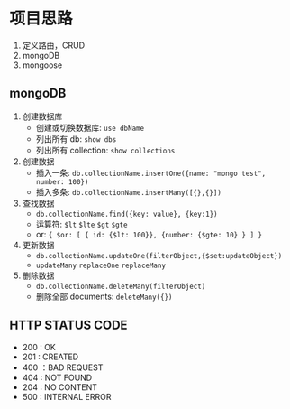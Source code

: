 # 项目思路

1. 定义路由，CRUD
2. mongoDB
3. mongoose

## mongoDB

1. 创建数据库
   - 创建或切换数据库: `use dbName`
   - 列出所有 db: `show dbs`
   - 列出所有 collection: `show collections`
2. 创建数据
   - 插入一条: `db.collectionName.insertOne({name: "mongo test", number: 100})`
   - 插入多条: `db.collectionName.insertMany([{},{}])`
3. 查找数据
   - `db.collectionName.find({key: value}, {key:1})`
   - 运算符: `$lt` `$lte` `$gt` `$gte`
   - or: `{ $or: [ { id: {$lt: 100}}, {number: {$gte: 10} } ] }`
4. 更新数据
   - `db.collectionName.updateOne(filterObject,{$set:updateObject})`
   - `updateMany` `replaceOne` `replaceMany`
5. 删除数据
   - `db.collectionName.deleteMany(filterObject)`
   - 删除全部 documents: `deleteMany({})`

## HTTP STATUS CODE

- 200 : OK
- 201 : CREATED
- 400 ：BAD REQUEST
- 404 : NOT FOUND
- 204 : NO CONTENT
- 500 : INTERNAL ERROR
